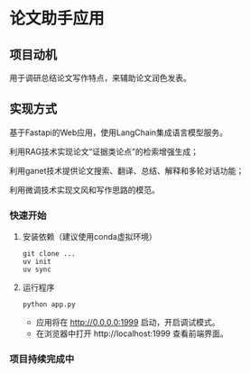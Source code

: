 # 论文助手应用

## 项目动机
用于调研总结论文写作特点，来辅助论文润色发表。

## 实现方式
基于Fastapi的Web应用，使用LangChain集成语言模型服务。

利用RAG技术实现论文“证据类论点”的检索增强生成；

利用ganet技术提供论文搜索、翻译、总结、解释和多轮对话功能；

利用微调技术实现文风和写作思路的模范。


### 快速开始

1. 安装依赖（建议使用conda虚拟环境）
    ```
   git clone ...
   uv init
   uv sync
    ```
2. 运行程序
    ```
    python app.py
    ```
    
    - 应用将在 http://0.0.0.0:1999 启动，开启调试模式。
    - 在浏览器中打开 http://localhost:1999 查看前端界面。



### 项目持续完成中
<!-- 1. demo跑通，agent框架实现 -->

<!-- 1. 将论文作为大模型知识库，进行检索增强生成。 -->
<!-- 2. 划词翻译。 -->
<!-- 3. 适配谷歌搜索。 -->